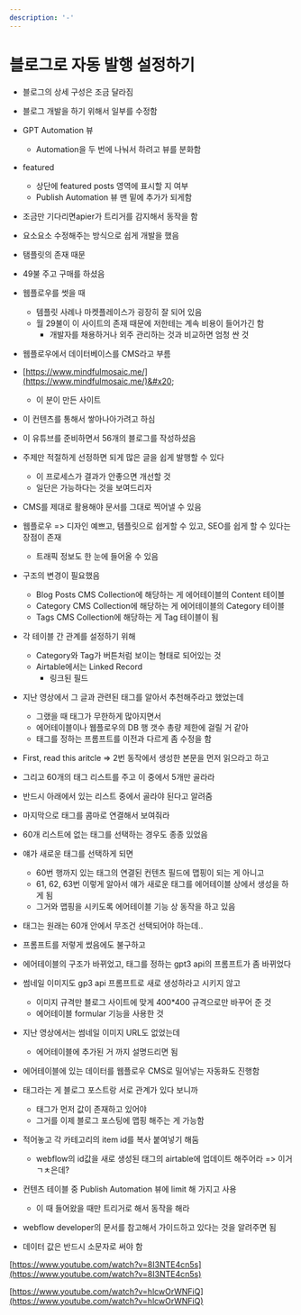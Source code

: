 ```yaml
---
description: '-'
---
```


# 블로그로 자동 발행 설정하기



* 블로그의 상세 구성은 조금 달라짐&#x20;
* 블로그 개발을 하기 위해서 일부를 수정함&#x20;
* GPT Automation 뷰&#x20;
  * Automation을 두 번에 나눠서 하려고 뷰를 분화함&#x20;
* featured&#x20;
  * 상단에 featured posts 영역에 표시할 지 여부&#x20;
  * Publish Automation 뷰 맨 밑에 추가가 되게함&#x20;
*   조금만 기다리면apier가 트리거를 감지해서 동작을 함&#x20;


* 요소요소 수정해주는 방식으로 쉽게 개발을 했음&#x20;
* 탬플릿의 존재 때문&#x20;
* 49불 주고 구매를 하셨음&#x20;
* 웹플로우를 썻을 때&#x20;
  * 템플릿 사례나 마켓플레이스가 굉장히 잘 되어 있음&#x20;
  * 월 29불이 이 사이트의 존재 때문에 저한테는 계속 비용이 들어가긴 함&#x20;
    * 개발자를 채용하거나 외주 관리하는 것과 비교하면 엄청 싼 것&#x20;
* 웹플로우에서 데이터베이스를 CMS라고 부름&#x20;
* [https://www.mindfulmosaic.me/](https://www.mindfulmosaic.me/)&#x20;
  * 이 분이 만든 사이트



* 이 컨텐츠를 통해서 쌓아나아가려고 하심&#x20;
* 이 유튜브를 준비하면서 56개의 블로그를 작성하셨음&#x20;
* 주제만 적절하게 선정하면 되게 많은 글을 쉽게 발행할 수 있다&#x20;
  * 이 프로세스가 결과가 안좋으면 개선할 것&#x20;
  * 일단은 가능하다는 것을 보여드리자&#x20;



* CMS를 제대로 활용해야 문서를 그대로 찍어낼 수 있음&#x20;
* 웹플로우 => 디자인 예쁘고, 템플릿으로 쉽게할 수 있고, SEO를 쉽게 할 수 있다는 장점이 존재&#x20;
  * 트래픽 정보도 한 눈에 들어올 수 있음&#x20;
* 구조의 변경이 필요했음&#x20;
  * Blog Posts CMS Collection에 해당하는 게 에어테이블의 Content 테이블&#x20;
  * Category CMS Collection에 해당하는 게 에어테이블의 Category 테이블&#x20;
  * Tags CMS Collection에 해당하는 게 Tag 테이블이 됨&#x20;
* 각 테이블 간 관계를 설정하기 위해&#x20;
  * Category와 Tag가 버튼처럼 보이는 형태로 되어있는 것&#x20;
  * Airtable에서는 Linked Record
    * 링크된 필드&#x20;



* 지난 영상에서 그 글과 관련된 태그를 알아서 추천해주라고 했었는데
  * 그랬을 때 태그가 무한하게 많아지면서&#x20;
  * 에어테이블이나 웹플로우의 DB 행 갯수 총량 제한에 걸릴 거 같아&#x20;
  * 태그를 정하는 프롬프트를 이전과 다르게 좀 수정을 함&#x20;
* First, read this aritcle => 2번 동작에서 생성한 본문을 먼저 읽으라고 하고&#x20;
* 그리고 60개의 태그 리스트를 주고 이 중에서 5개만 골라라&#x20;
* 반드시 아래에서 있는 리스트 중에서 골라야 된다고 알려줌&#x20;
* 마지막으로 태그를 콤마로 연결해서 보여줘라&#x20;
* 60개 리스트에 없는 태그를 선택하는 경우도 종종 있었음&#x20;
* 얘가 새로운 태그를 선택하게 되면&#x20;
  * 60번 행까지 있는 태그의 연결된 컨텐츠 필드에 맵핑이 되는 게 아니고&#x20;
  * 61, 62, 63번 이렇게 알아서 얘가 새로운 태그를 에어테이블 상에서 생성을 하게 됨&#x20;
  * 그거와 맵핑을 시키도록 에어테이블 기능 상 동작을 하고 있음&#x20;
* 태그는 원래는 60개 안에서 무조건 선택되어야 하는데..
* 프롬프트를 저렇게 썼음에도 불구하고&#x20;



* 에어테이블의 구조가 바뀌었고, 태그를 정하는 gpt3 api의 프롬프트가 좀 바뀌었다&#x20;
* 썸네일 이미지도 gp3 api 프롬프트로 새로 생성하라고 시키지 않고&#x20;
  * 이미지 규격만 블로그 사이트에 맞게 400\*400 규격으로만 바꾸어 준 것&#x20;
  * 에어테이블 formular 기능을 사용한 것&#x20;



*   지난 영상에서는 썸네일 이미지 URL도 없었는데&#x20;

    * 에어테이블에 추가된 거 까지 설명드리면 됨&#x20;


* 에어테이블에 있는 데이터를 웹플로우 CMS로 밀어넣는 자동화도 진행함&#x20;
*   태그라는 게 블로그 포스트랑 서로 관계가 있다 보니까

    * 태그가 먼저 값이 존재하고 있어야&#x20;
    * 그거를 이제 블로그 포스팅에 맵핑 해주는 게 가능함&#x20;


*   적어놓고 각 카테고리의 item id를 복사 붙여넣기 해둠&#x20;

    * webflow의 id값을 새로 생성된 태그의 airtable에 업데이트 해주어라 => 이거 ㄱㅊ은데?


* 컨텐츠 테이블 중 Publish Automation 뷰에 limit 해 가지고 사용&#x20;
  * 이 때 들어왔을 때만 트리거로 해서 동작을 해라



* webflow developer의 문서를 참고해서 가이드하고 있다는 것을 알려주면 됨&#x20;
* 데이터 값은 반드시 소문자로 써야 함&#x20;







[https://www.youtube.com/watch?v=8I3NTE4cn5s](https://www.youtube.com/watch?v=8I3NTE4cn5s)

[https://www.youtube.com/watch?v=hlcwOrWNFiQ](https://www.youtube.com/watch?v=hlcwOrWNFiQ)



